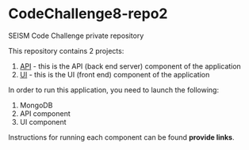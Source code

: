 # CodeChallenge8-repo2
SEISM Code Challenge private repository

This repository contains 2 projects:
1. [API](API/README.md) - this is the API (back end server) component of the application
2. [UI](UI/README.md) - this is the UI (front end) component of the application


In order to run this application, you need to launch the following:
1. MongoDB
2. API component
3. UI component

Instructions for running each component can be found **provide links**.
